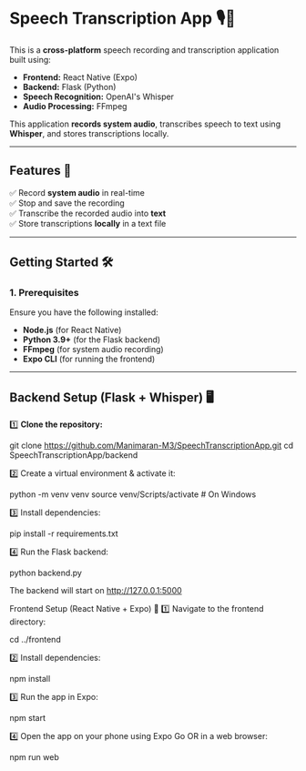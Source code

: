 # Speech Transcription App 🎙️📝  

This is a **cross-platform** speech recording and transcription application built using:  
- **Frontend:** React Native (Expo)  
- **Backend:** Flask (Python)  
- **Speech Recognition:** OpenAI's Whisper  
- **Audio Processing:** FFmpeg  

This application **records system audio**, transcribes speech to text using **Whisper**, and stores transcriptions locally.  

---

## **Features 🚀**  
✅ Record **system audio** in real-time  
✅ Stop and save the recording  
✅ Transcribe the recorded audio into **text**  
✅ Store transcriptions **locally** in a text file  

---

## **Getting Started** 🛠️  

### **1. Prerequisites**  
Ensure you have the following installed:  
- **Node.js** (for React Native)  
- **Python 3.9+** (for the Flask backend)  
- **FFmpeg** (for system audio recording)  
- **Expo CLI** (for running the frontend)  

---

## **Backend Setup (Flask + Whisper) 🖥️**  

1️⃣ **Clone the repository:**  

git clone https://github.com/Manimaran-M3/SpeechTranscriptionApp.git
cd SpeechTranscriptionApp/backend

2️⃣ Create a virtual environment & activate it:

python -m venv venv
source venv/Scripts/activate  # On Windows

3️⃣ Install dependencies:

pip install -r requirements.txt

4️⃣ Run the Flask backend:

python backend.py

 The backend will start on http://127.0.0.1:5000

Frontend Setup (React Native + Expo) 📱
1️⃣ Navigate to the frontend directory:

cd ../frontend

2️⃣ Install dependencies:

npm install

3️⃣ Run the app in Expo:

npm start

4️⃣ Open the app on your phone using Expo Go OR in a web browser:

npm run web
